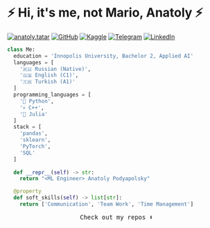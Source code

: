 # ⚡ Hi, it's me, not Mario, Anatoly ⚡

[![anatoly.tatar](https://img.shields.io/badge/anatoly-tatar-000000?style=for-the-badge&logo=&logoColor=white)](https://anatoly.tatar/)
[![GitHub](https://img.shields.io/badge/github-%23121011.svg?style=for-the-badge&logo=github&logoColor=white)](https://github.com/PodYapolskiy)
[![Kaggle](https://img.shields.io/badge/Kaggle-035a7d?style=for-the-badge&logo=kaggle&logoColor=white)](https://www.kaggle.com/podyapolsky)
[![Telegram](https://img.shields.io/badge/Telegram-2CA5E0?style=for-the-badge&logo=telegram&logoColor=white)](https://t.me/podyapolskiyaa)
[![LinkedIn](https://img.shields.io/badge/linkedin-%230077B5.svg?style=for-the-badge&logo=linkedin&logoColor=white)](https://www.linkedin.com/in/podyapolsky)

<!-- [![LeetCode](https://img.shields.io/badge/LeetCode-000000?style=for-the-badge&logo=LeetCode&logoColor=#d16c06)](https://leetcode.com/podyapolskiy/) -->
<!-- [![VKontakte](https://img.shields.io/badge/-Vkontakte-003f5c?style=for-the-badge&logo=vk)](https://vk.com/podyapolskiyaa) -->
<!-- [![VK](https://a11ybadges.com/badge?logo=vk)](https://vk.com/web.step) -->
<!-- [![mail](https://img.shields.io/badge/gmail-c14438?style=flat-square&message=gmail&logo=Gmail&logoColor=white&link=mailto:dmatasoff@gmail.com)](mailto:podyapolskiyaa@gmail.com) -->
<!-- [![CV](https://img.shields.io/static/v1?style=flat-square&message=cv&color=50AFCE&logo=Canva&logoColor=white&label=)](https://www.canva.com/design/DAFHajYHKog/iBupZrL591GzOYTccpyvxQ/view?utm_content=DAFHajYHKog&utm_campaign=designshare&utm_medium=link&utm_source=publishsharelink) -->
<!-- https://github.com/a11y-badges/a11y-markdown-badges -->

```python
class Me:
  education = 'Innopolis University, Bachelor 2, Applied AI'
  languages = [
    '🇷🇺 Russian (Native)',
    '🇬🇧 English (C1)',
    '🇹🇷 Turkish (A1)'
  ]
  programming_languages = [
    '🐍 Python',
    '💀 C++',
    '🔢 Julia'
  ]
  stack = [
    'pandas',
    'sklearn',
    'PyTorch',
    'SQL'
  ]
  
  def __repr__(self) -> str:
    return "<ML Engineer> Anatoly Podyapolsky"

  @property
  def soft_skills(self) -> list[str]:
    return ['Communication', 'Team Work', 'Time Management']
```
<!--
  experience: {
    'SWE': '10+ years',
    'CTO': '3+ years',
  }
-->

<!--
<br />

## Last Project

[![Readme Card](https://github-readme-stats.vercel.app/api/pin/?username=podyapolskiy&repo=follow-my-reading&show_owner=1)](https://github.com/PodYapolskiy/follow-my-reading)
-->

<!--
## Stats

[![Top Langs](https://github-readme-stats.vercel.app/api/top-langs/?username=podyapolskiy&langs_count=10)](https://github.com/podyapolskiy/github-readme-stats)

[![My GitHub stats](https://github-readme-stats.vercel.app/api?username=podyapolskiy&count_private=true&show_icons=true&custom_title=Stats)](https://github.com/podyapolskiy/github-readme-stats)
-->

<p align="center">
  <samp>Check out my repos ⬇️</samp>
</p>

